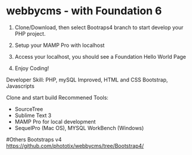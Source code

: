 # webbycms - with Foundation 6

1) Clone/Download, then select Bootraps4 branch to start develop your PHP project.

2) Setup your MAMP Pro with localhost

3) Access your localhost, you should see a Foundation Hello World Page

4) Enjoy Coding!

Developer Skill: PHP, mySQL Improved, HTML and CSS Bootstrap, Javascripts

Clone and start build
Recommened Tools:
- SourceTree
- Sublime Text 3
- MAMP Pro for local development
- SequelPro (Mac OS), MYSQL WorkBench (Windows)

#Others
Bootstraps v4
https://github.com/phototix/webbycms/tree/Bootstrap4/
